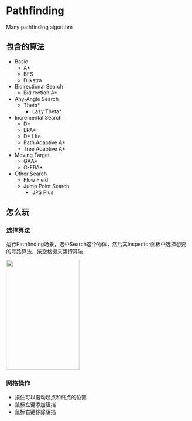 # Pathfinding
Many pathfinding algorithm



## 包含的算法

* Basic
  * A*
  * BFS
  * Dijkstra
* Bidirectional Search
  * Bidirection A*
* Any-Angle Search
  * Theta*
    * Lazy Theta*
* Incremental Search
  * D*
  * LPA*
  * D* Lite
  * Path Adaptive A*
  * Tree Adaptive A*
* Moving Target
  * GAA*
  * G-FRA*
* Other Search
  * Flow Field
  * Jump Point Search
    - JPS Plus



## 怎么玩

### 选择算法

运行Pathfinding场景，选中Search这个物体，然后其Inspector面板中选择想要的寻路算法，按空格键来运行算法

<img src="https://github.com/KaimaChen/Pathfinding/blob/master/Doc/Search_go.png" width = "200" height = "300" alt="" align=center />

### 网格操作

- 按住可以拖动起点和终点的位置
- 鼠标左键添加阻挡
- 鼠标右键移除阻挡

